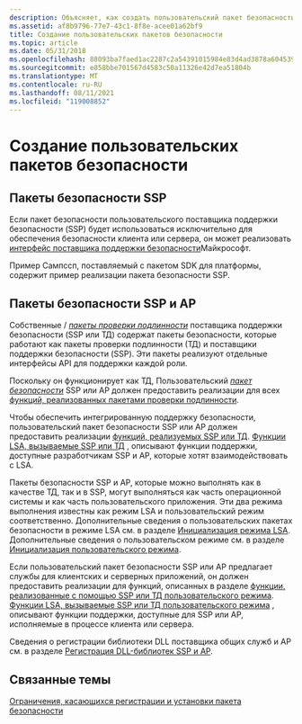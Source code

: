 ```yaml
---
description: Объясняет, как создать пользовательский пакет безопасности.
ms.assetid: af8b9796-77e7-43c1-8f8e-acee01a62bf9
title: Создание пользовательских пакетов безопасности
ms.topic: article
ms.date: 05/31/2018
ms.openlocfilehash: 88093ba7faed1ac2287c2a54391015984e83d4ad3878a60453978a9924706f2b
ms.sourcegitcommit: e858bbe701567d4583c50a11326e42d7ea51804b
ms.translationtype: MT
ms.contentlocale: ru-RU
ms.lasthandoff: 08/11/2021
ms.locfileid: "119008852"
---
```

# <a name="creating-custom-security-packages"></a>Создание пользовательских пакетов безопасности

## <a name="ssp-security-packages"></a>Пакеты безопасности SSP

Если пакет безопасности пользовательского поставщика поддержки безопасности (SSP) будет использоваться исключительно для обеспечения безопасности клиента или сервера, он может реализовать [интерфейс поставщика поддержки безопасности](sspi.md)Майкрософт.

Пример Сампссп, поставляемый с пакетом SDK для платформы, содержит пример реализации пакета безопасности SSP.

## <a name="sspap-security-packages"></a>Пакеты безопасности SSP и AP

Собственные [](/windows/desktop/SecGloss/s-gly) / [*пакеты проверки подлинности*](/windows/desktop/SecGloss/a-gly) поставщика поддержки безопасности (SSP или ТД) содержат пакеты безопасности, которые работают как пакеты проверки подлинности (ТД) и поставщики поддержки безопасности (SSP). Эти пакеты реализуют отдельные интерфейсы API для поддержки каждой роли.

Поскольку он функционирует как ТД, Пользовательский [*пакет безопасности*](/windows/desktop/SecGloss/s-gly) SSP или AP должен предоставить реализации для всех [функций, реализованных пакетами проверки подлинности](authentication-functions.md).

Чтобы обеспечить интегрированную поддержку безопасности, пользовательский пакет безопасности SSP или AP должен предоставить реализации [функций, реализуемых SSP или ТД](authentication-functions.md). [Функции LSA, вызываемые SSP или ТД](authentication-functions.md) , описывают функции поддержки, доступные разработчикам SSP и AP, которые хотят взаимодействовать с LSA.

Пакеты безопасности SSP и AP, которые можно выполнять как в качестве ТД, так и в SSP, могут выполняться как часть операционной системы и как часть пользовательского приложения. Эти два режима выполнения известны как режим LSA и пользовательский режим соответственно. Дополнительные сведения о пользовательских пакетах безопасности в режиме LSA см. в разделе [Инициализация режима LSA](lsa-mode-initialization.md). Дополнительные сведения о пользовательском режиме см. в разделе [Инициализация пользовательского режима](user-mode-initialization.md).

Если пользовательский пакет безопасности SSP или AP предлагает службы для клиентских и серверных приложений, он должен предоставить реализации для функций, описанных в разделе [функции, реализованные с помощью SSP или ТД пользовательского режима](authentication-functions.md). [Функции LSA, вызываемые SSP или ТД пользовательского режима](authentication-functions.md) , описывают функции поддержки, доступные для SSP или AP, исполняемые в процессе клиента или сервера.

Сведения о регистрации библиотеки DLL поставщика общих служб и AP см. в разделе [Регистрация DLL-библиотек SSP и AP](registering-ssp-ap-dlls.md).

## <a name="related-topics"></a>Связанные темы

<dl> <dt>

[Ограничения, касающихся регистрации и установки пакета безопасности](restrictions-around-registering-and-installing-a-security-package.md)
</dt> </dl>

 

 
